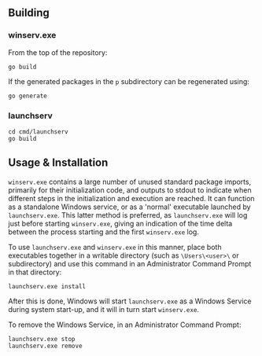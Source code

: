 ## Building

### winserv.exe
From the top of the repository:

```
go build
```

If the generated packages in the `p` subdirectory can be regenerated using:

```
go generate
```

### launchserv
```
cd cmd/launchserv
go build
```

## Usage & Installation

`winserv.exe` contains a large number of unused standard package imports, primarily for their initialization code, and outputs to stdout to indicate when different steps in the initialization and execution are reached. It can function as a standalone Windows service, or as a 'normal' executable launched by `launchserv.exe`. This latter method is preferred, as `launchserv.exe` will log just before starting `winserv.exe`, giving an indication of the time delta between the process starting and the first `winserv.exe` log.

To use `launchserv.exe` and `winserv.exe` in this manner, place both executables together in a writable directory (such as `\Users\<user>\` or subdirectory) and use this command in an Administrator Command Prompt in that directory:

```launchserv.exe install```

After this is done, Windows will start `launchserv.exe` as a Windows Service during system start-up, and it will in turn start `winserv.exe`.

To remove the Windows Service, in an Administrator Command Prompt:

```
launchserv.exe stop
launchserv.exe remove
```